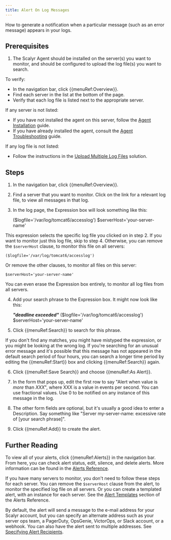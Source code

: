 ```yaml
---
title: Alert On Log Messages
---
```


How to generate a notification when a particular message (such as an error message) appears in your logs.


## Prerequisites

1. The Scalyr Agent should be installed on the server(s) you want to monitor, and should be configured
to upload the log file(s) you want to search.

To verify:

- In the navigation bar, click {{menuRef:Overview}}.
- Find each server in the list at the bottom of the page.
- Verify that each log file is listed next to the appropriate server.

If any server is not listed:

- If you have not installed the agent on this server, follow the [Agent Installation](/help/install-agent-linux) guide.
- If you have already installed the agent, consult the [Agent Troubleshooting](/help/scalyr-agent#troubleshooting) guide.

If any log file is not listed:

- Follow the instructions in the [Upload Multiple Log Files](/solutions/upload-multiple-logs) solution.


## Steps

1. In the navigation bar, click {{menuRef:Overview}}.

2. Find a server that you want to monitor. Click on the link for a relevant log file, to view all messages
in that log.

3. In the log page, the Expression box will look something like this:

    ($logfile='/var/log/tomcat6/accesslog') $serverHost='your-server-name'

This expression selects the specific log file you clicked on in step 2. If you want to monitor just this
log file, skip to step 4. Otherwise, you can remove the ``$serverHost`` clause, to monitor this file on
all servers:

    ($logfile='/var/log/tomcat6/accesslog')

Or remove the other clauses, to monitor all files on this server:

    $serverHost='your-server-name'

You can even erase the Expression box entirely, to monitor all log files from all servers.

4. Add your search phrase to the Expression box. It might now look like this:

    ***"deadline exceeded"*** ($logfile='/var/log/tomcat6/accesslog') $serverHost='your-server-name'

5. Click {{menuRef:Search}} to search for this phrase.

If you don't find any matches, you might have mistyped the expression, or you might be looking at the wrong
log. If you're searching for an unusual error message and it's possible that this message has not appeared
in the default search period of four hours, you can search a longer time period by editing the {{menuRef:Start}}
box and clicking {{menuRef:Search}} again.

6. Click {{menuRef:Save Search}} and choose {{menuRef:As Alert}}.

7. In the form that pops up, edit the first row to say "Alert when value is *_more_* than *_XXX_*", where
XXX is a value in events per second. You can use fractional values. Use 0 to be notified on any instance of
this message in the log.

8. The other form fields are optional, but it's usually a good idea to enter a Description. Say something like
"Server my-server-name: excessive rate of [your search phrase]".

9. Click {{menuRef:Add}} to create the alert.


## Further Reading

To view all of your alerts, click {{menuRef:Alerts}} in the navigation bar. From here, you can check
alert status, edit, silence, and delete alerts. More information can be found in the
[Alerts Reference](/help/alerts).

If you have many servers to monitor, you don't need to follow these steps for each server. You can remove the
``$serverHost`` clause from the alert, to monitor the specified log file on all servers. Or you can create a
templated alert, with an instance for each server. See the [Alert Templates](/help/alerts#templates) 
section of the Alerts Reference.

By default, the alert will send a message to the e-mail address for your Scalyr account, but you can specify
an alternate address such as your server ops team, a PagerDuty, OpsGenie, VictorOps, or Slack account, or a webhook. 
You can also have the alert sent to multiple addresses. See 
[Specifying Alert Recipients](/help/alerts#recipients).